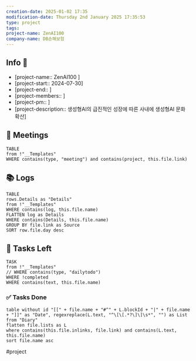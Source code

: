 ```yaml
---
creation-date: 2025-01-02 17:35
modification-date: Thursday 2nd January 2025 17:35:53
type: project
tags: 
project-name: ZenAI100
company-name: DB손해보험
---
```

 
## Info 📑

- [project-name:: ZenAI100 ] 
- [project-start:: 2024-07-30]
- [project-end:: ]
- [project-members::  ] 
- [project-pm::  ]
- [project-description::  생성형AI의 급진적인 성장에 따른 사내에 생성형AI 문화 확산]


##  🌅 Meetings
```dataview
TABLE
from !"__Templates"
WHERE contains(type, "meeting") and contains(project, this.file.link)
```

## 📚 Logs
```dataview
TABLE
rows.Details as "Details"
from !"__Templates"
WHERE contains(log, this.file.name) 
FLATTEN log as Details
WHERE contains(Details, this.file.name) 
GROUP BY file.link as Source
SORT row.file.day desc
```

## 🚀 Tasks Left
```dataview
TASK
from !"__Templates"
// WHERE contains(type, "dailytodo")
WHERE !completed
WHERE contains(text, this.file.name)
```

### ✅ Tasks Done
```dataview
table without id "[[" + file.name + "#^" + L.blockId + "|" + file.name + "]]" as "Date", regexreplace(L.text, "^\[\[.*?\]\]\s*", "") as List
from "Diary"
flatten file.lists as L
where contains(this.file.inlinks, file.link) and contains(L.text, this.file.name)
sort file.name asc
```

#project